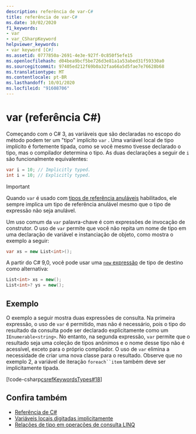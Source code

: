 ```yaml
---
description: referência de var-C#
title: referência de var-C#
ms.date: 10/02/2020
f1_keywords:
- var
- var_CSharpKeyword
helpviewer_keywords:
- var keyword [C#]
ms.assetid: 0777850a-2691-4e3e-927f-0c850f5efe15
ms.openlocfilehash: d04bea9bcf5be726d3e81a1a53abed31f59330a0
ms.sourcegitcommit: 97405ed212f69b0a32faa66a5d5fae7e76628b68
ms.translationtype: MT
ms.contentlocale: pt-BR
ms.lasthandoff: 10/01/2020
ms.locfileid: "91608706"
---
```

# <a name="var-c-reference"></a>var (referência C#)

Começando com o C# 3, as variáveis que são declaradas no escopo do método podem ter um "tipo" implícito `var` . Uma variável local de tipo implícito é fortemente tipada, como se você mesmo tivesse declarado o tipo, mas o compilador determina o tipo. As duas declarações a seguir de `i` são funcionalmente equivalentes:

```csharp
var i = 10; // Implicitly typed.
int i = 10; // Explicitly typed.
```

> [!IMPORTANT]
> Quando `var` é usado com [tipos de referência anuláveis](../builtin-types/nullable-reference-types.md) habilitados, ele sempre implica um tipo de referência anulável mesmo que o tipo de expressão não seja anulável.

Um uso comum da `var` palavra-chave é com expressões de invocação de construtor. O uso de `var` permite que você não repita um nome de tipo em uma declaração de variável e instanciação de objeto, como mostra o exemplo a seguir:

```csharp
var xs = new List<int>();
```

A partir do C# 9,0, você pode usar uma [ `new` expressão](../operators/new-operator.md) de tipo de destino como alternativa:

```csharp
List<int> xs = new();
List<int>? ys = new();
```

## <a name="example"></a>Exemplo

O exemplo a seguir mostra duas expressões de consulta. Na primeira expressão, o uso de `var` é permitido, mas não é necessário, pois o tipo do resultado da consulta pode ser declarado explicitamente como um `IEnumerable<string>`. No entanto, na segunda expressão, `var` permite que o resultado seja uma coleção de tipos anônimos e o nome desse tipo não é acessível, exceto para o próprio compilador. O uso de `var` elimina a necessidade de criar uma nova classe para o resultado. Observe que no exemplo 2, a variável de iteração `foreach``item` também deve ser implicitamente tipada.

[!code-csharp[csrefKeywordsTypes#18](~/samples/snippets/csharp/VS_Snippets_VBCSharp/csrefKeywordsTypes/CS/keywordsTypes.cs#18)]

## <a name="see-also"></a>Confira também

- [Referência de C#](../index.md)
- [Variáveis locais digitadas implicitamente](../../programming-guide/classes-and-structs/implicitly-typed-local-variables.md)
- [Relações de tipo em operações de consulta LINQ](../../programming-guide/concepts/linq/type-relationships-in-linq-query-operations.md)
